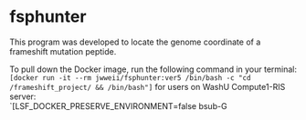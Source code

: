 # fsphunter

This program was developed to locate the genome coordinate of a frameshift mutation peptide. 


To pull down the Docker image, run the following command in your terminal:  
`[docker run -it --rm jwweii/fsphunter:ver5 /bin/bash -c "cd /frameshift_project/ && /bin/bash"]`
for users on WashU Compute1-RIS server:  
`[LSF_DOCKER_PRESERVE_ENVIRONMENT=false bsub-G
